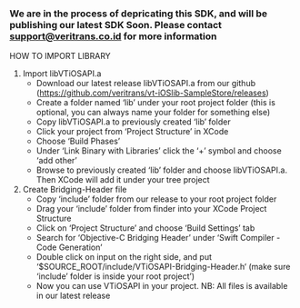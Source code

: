 ### We are in the process of depricating this SDK, and will be publishing our latest SDK Soon. Please contact support@veritrans.co.id for more information
HOW TO IMPORT LIBRARY

1. Import libVTiOSAPI.a
   - Download our latest release libVTiOSAPI.a from our github (https://github.com/veritrans/vt-iOSlib-SampleStore/releases)
   - Create a folder named ‘lib’ under your root project folder (this is optional, you can always name your folder for something else)
   - Copy libVTiOSAPI.a to previously created ‘lib’ folder
   - Click your project from ‘Project Structure’ in XCode
   - Choose ‘Build Phases’
   - Under ‘Link Binary with Libraries’ click the ‘+’ symbol and choose ‘add other’
   - Browse to previously created ‘lib’ folder and choose libVTiOSAPI.a. Then XCode will add it under your tree project
2. Create Bridging-Header file
   - Copy ‘include’ folder from our release to your root project folder
   - Drag your ‘include’ folder from finder into your XCode Project Structure
   - Click on ‘Project Structure’ and choose ‘Build Settings’ tab
   - Search for ‘Objective-C Bridging Header’ under ‘Swift Compiler - Code Generation’
   - Double click on input on the right side, and put ‘$SOURCE_ROOT/include/VTiOSAPI-Bridging-Header.h‘ (make sure ‘include’ folder is inside your root project’)
   - Now you can use VTiOSAPI in your project.
NB: All files is available in our latest release
